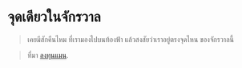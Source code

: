 # จุดเดียวในจักรวาล

> เคยมีสักคืนไหม ที่เรามองไปบนท้องฟ้า แล้วสงสัยว่าเราอยู่ตรงจุดไหน ของจักรวาลนี้

> ที่มา [ลงทุนแมน](https://www.longtunman.com/5274).

